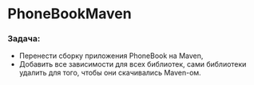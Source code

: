 # PhoneBookMaven

### Задача:
- Перенести сборку приложения PhoneBook на Maven,
- Добавить все зависимости для всех библиотек, сами библиотеки удалить для того, чтобы они скачивались Maven-ом.
